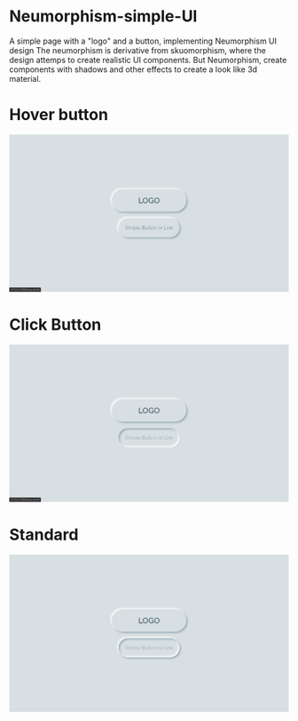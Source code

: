 # Neumorphism-simple-UI
A simple page with a "logo" and a button, implementing Neumorphism UI design
The neumorphism is derivative from skuomorphism, where the design attemps to create realistic UI components.
But Neumorphism, create components with shadows and other effects to create a look like 3d material.
# Hover button
![preview](https://github.com/Kochiyama/Neumorphism-simple-UI/blob/master/preview.png)
# Click Button
![preview.2](https://github.com/Kochiyama/Neumorphism-simple-UI/blob/master/preview.2.png)
# Standard
![preview.3](https://github.com/Kochiyama/Neumorphism-simple-UI/blob/master/preview.3.png)
